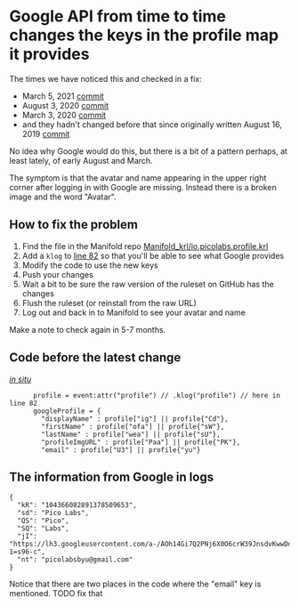 # Google API from time to time changes the keys in the profile map it provides

The times we have noticed this and checked in a fix:

- March 5, 2021 [commit](https://github.com/Picolab/Manifold/commit/35de956b1ef5f22ea54f383ab6115ae81bd9f4bb#diff-ee0d263c8b39fae22976099a1baff0e19527479cf9892cd40cda9916e70b6b1a)
- August 3, 2020 [commit](https://github.com/Picolab/Manifold/commit/800ef7220c8244b8844143acfdee1bfed8dbc9df#diff-ee0d263c8b39fae22976099a1baff0e19527479cf9892cd40cda9916e70b6b1a)
- March 3, 2020 [commit](https://github.com/Picolab/Manifold/commit/4368590803c1acabe482631de40f7ce9e6cf70ed#diff-ee0d263c8b39fae22976099a1baff0e19527479cf9892cd40cda9916e70b6b1a)
- and they hadn't changed before that since originally written August 16, 2019 [commit](https://github.com/Picolab/Manifold/commit/a55803672d491a66bce4478082c7cbe6b1236436#diff-ee0d263c8b39fae22976099a1baff0e19527479cf9892cd40cda9916e70b6b1a)

No idea why Google would do this, but there is a bit of a pattern perhaps, at least lately, of early August and March.

The symptom is that the avatar and name appearing in the upper right corner after logging in with Google are missing. 
Instead there is a broken image and the word "Avatar".

## How to fix the problem

1. Find the file in the Manifold repo [Manifold_krl/io.picolabs.profile.krl](https://github.com/Picolab/Manifold/blob/master/Manifold_krl/io.picolabs.profile.krl)
2. Add a `klog` to [line 82](https://github.com/Picolab/Manifold/blob/master/Manifold_krl/io.picolabs.profile.krl#L82) so that you'll be able to see what Google provides
3. Modify the code to use the new keys
4. Push your changes
5. Wait a bit to be sure the raw version of the ruleset on GitHub has the changes
6. Flush the ruleset (or reinstall from the raw URL)
7. Log out and back in to Manifold to see your avatar and name

Make a note to check again in 5-7 months.

## Code before the latest change

[_in situ_](https://github.com/Picolab/Manifold/blob/54fa42dbb63f6d87e085d027c1cef9d2ddeb65d4/Manifold_krl/io.picolabs.profile.krl#L79-L103)
```
      profile = event:attr("profile") // .klog("profile") // here in line 82
      googleProfile = {
        "displayName" : profile["ig"] || profile{"Cd"},
        "firstName" : profile["ofa"] || profile{"sW"},
        "lastName" : profile["wea"] || profile{"sU"},
        "profileImgURL" : profile["Paa"] || profile{"PK"},
        "email" : profile["U3"] || profile{"yu"}
```

## The information from Google in logs

```
{
  "kR": "104366082891378509653",
  "sd": "Pico Labs",
  "QS": "Pico",
  "SQ": "Labs",
  "jI": "https://lh3.googleusercontent.com/a-/AOh14Gi7Q2PNj6X0O6crW39JnsdvKwwDqsG9Yilw7p-1=s96-c",
  "nt": "picolabsbyu@gmail.com"
}
```

Notice that there are two places in the code where the "email" key is mentioned. TODO fix that

